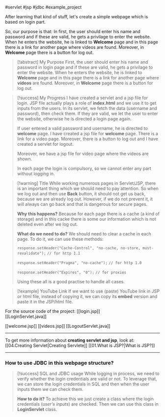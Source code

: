 #servlet #jsp #jdbc #example_project

After learning that kind of stuff, let's create a simple webpage which is based on login part.

So, our purpose is that: In first, the  user should enter his name and password and if these are valid, he gets a privilage to enter the website. When he enters the website, he is linked to **Welcome** page and in this page there is a link for another page where videos are found. Moreover, in **Welcome** page there is a button for log out.


> [!abstract] My Purpose
>First, the  user should enter his name and password in login page and if these are valid, he gets a privilage to enter the website. When he enters the website, he is linked to **Welcome** page and in this page there is a link for another page where **videos** are found. Moreover, in **Welcome** page there is a button for log out.


> [!success] My Progress
> I have created a servlet and a jsp file for login. JSP file actually plays a role of **index.html** and we use it to get inputs from the users. In its servlet, we fetch the data (username and password), then check them. If they are valid, we let the user to enter the website, otherwise he is directed a login page again. 
> 
> If user entered a valid password and username, he is directed to **welcome** page. I have created a jsp file for **welcome** page. There is a link for a video page. Moreover, there is a button to log out and I have created a servlet for logout.
> 
> Moreover, we have a jsp file for video page where the videos are shown.
> 
> In each page the login is compulsory, so we cannot enter any part without logging in.


> [!warning] Title
> While working numerous pages in Servlet/JSP, there is an important thing which we should need to pay attention. So when we log out and then use **Back** button, it should not get us back, because we are already log out. However, if we do not prevent it, it will always can go back and that is dangerous for secure pages. 
> 
> **Why this happens?**
> Because for each page there is a cache (a kind of storage) and in this cacke there is some our information which is not deleted even after we log out. 
> 
> **What do we need to do?**
> We should need to clear a cache in each page. To do it, we can use these methods:
> 
> `response.setHeader("Cache-Control", "no-cache, no-store, must-revalidate");`
> `// for http 1.1`
> 
> `response.setHeader("Pragma", "no-cache");`
> `// for http 1.0`
> 
> `response.setHeader("Expires", "0");`
> `// for proxies`
> 
> Using these all is a good practise to handle all cases.



> [!example] YouTube Link
> If we want to use (paste) YouTube link in JSP or html file, instead of copying it, we can copy its **embed** version and paste it in the JSP/html file.


For the source code of the project:
[[login.jsp]]  
[[LoginServlet.java]]

[[welcome.jsp]]
[[videos.jsp]]
[[LogoutServlet.java]]


-----
To get more information about **creating servlet and jsp**, look at:
[[04.Creating Servlet|Creating Servlete]]
[[01.What is JSP?|What is JSP?]]


-----

### How to use JDBC in this webpage structure?


> [!success] SQL and JDBC usage
> While logging in process, we need to verify whether the login credentials are valid or not. To leverage that, we can store the login credentials in SQL and then when the user inputs them we can check them.
> 
> **How to do it?**
> To achieve this we just create a class where the login credentials (*user's inputs*) are checked. Then we can use this class in **LoginServlet** class.


